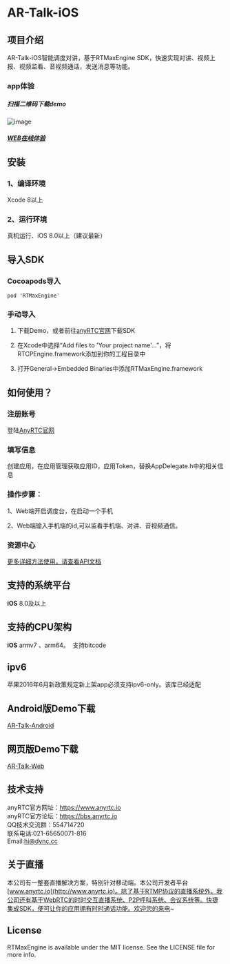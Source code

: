 # AR-Talk-iOS

## 项目介绍

AR-Talk-iOS智能调度对讲，基于RTMaxEngine SDK，快速实现对讲、视频上报、视频监看、音视频通话，发送消息等功能。</br>

### app体验

##### 扫描二维码下载demo
![image](https://www.pgyer.com/app/qrcode/SYA3)
##### [WEB在线体验](https://www.anyrtc.io/demo/dispatch)


## 安装
### 1、编译环境
Xcode 8以上</br>

### 2、运行环境
真机运行、iOS 8.0以上（建议最新）


## 导入SDK

### Cocoapods导入
```
pod 'RTMaxEngine'
```
### 手动导入

1. 下载Demo，或者前往[anyRTC官网](https://www.anyrtc.io/resoure)下载SDK</br>

2. 在Xcode中选择“Add files to 'Your project name'...”，将RTCPEngine.framework添加到你的工程目录中</br>

3.  打开General->Embedded Binaries中添加RTMaxEngine.framework</br>


## 如何使用？

### 注册账号
登陆[AnyRTC官网](https://www.anyrtc.io/)

### 填写信息
创建应用，在应用管理获取应用ID，应用Token，替换AppDelegate.h中的相关信息

### 操作步骤：
1、Web端开启调度台，在启动一个手机</br>

2、Web端输入手机端的id,可以监看手机端、对讲、音视频通信。</br>

### 资源中心
 [更多详细方法使用，请查看API文档](https://www.anyrtc.io/resoure)


## 支持的系统平台
**iOS** 8.0及以上

## 支持的CPU架构
**iOS** armv7 、arm64。  支持bitcode
## ipv6
苹果2016年6月新政策规定新上架app必须支持ipv6-only。该库已经适配
## Android版Demo下载
[AR-Talk-Android](https://github.com/anyRTC/AR-Talk-Android)
## 网页版Demo下载
[AR-Talk-Web](https://github.com/anyRTC/AR-Talk-Web)


## 技术支持
anyRTC官方网址：https://www.anyrtc.io </br>
anyRTC官方论坛：https://bbs.anyrtc.io </br>
QQ技术交流群：554714720 </br>
联系电话:021-65650071-816 </br>
Email:hi@dync.cc </br>
## 关于直播
本公司有一整套直播解决方案，特别针对移动端。本公司开发者平台[www.anyrtc.io](http://www.anyrtc.io)。除了基于RTMP协议的直播系统外，我公司还有基于WebRTC的时时交互直播系统、P2P呼叫系统、会议系统等。快捷集成SDK，便可让你的应用拥有时时通话功能。欢迎您的来电~
## License

RTMaxEngine is available under the MIT license. See the LICENSE file for more info.
